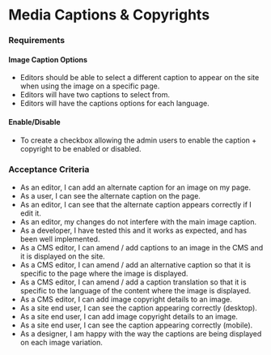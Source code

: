 # Media Captions & Copyrights

### Requirements

#### Image Caption Options

* Editors should be able to select a different caption to appear on the site when using the image on a specific page.
* Editors will have two captions to select from.
* Editors will have the captions options for each language.

#### Enable/Disable

* To create a checkbox allowing the admin users to enable the caption + copyright to be enabled or disabled.

### Acceptance Criteria

* As an editor, I can add an alternate caption for an image on my page.
* As a user, I can see the alternate caption on the page.
* As an editor, I can see that the alternate caption appears correctly if I edit it.
* As an editor, my changes do not interfere with the main image caption.
* As a developer, I have tested this and it works as expected, and has been well implemented.
* As a CMS editor, I can amend / add captions to an image in the CMS and it is displayed on the site.
* As a CMS editor, I can amend / add an alternative caption so that it is specific to the page where the image is displayed.
* As a CMS editor, I can amend / add a caption translation so that it is specific to the language of the content where the image is displayed.
* As a CMS editor, I can add image copyright details to an image.
* As a site end user, I can see the caption appearing correctly (desktop).
* As a site end user, I can add image copyright details to an image.
* As a site end user, I can see the caption appearing correctly (mobile).
* As a designer, I am happy with the way the captions are being displayed on each image variation.
